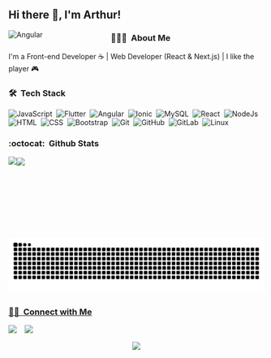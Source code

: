 <h2>Hi there 👋, I'm Arthur!</h2>

<!--
**arthurhorman/arthurhorman** is a ✨ _special_ ✨ repository because its `README.md` (this file) appears on your GitHub profile.

Here are some ideas to get you started:

- 🔭 I’m currently working on ...
- 🌱 I’m currently learning ...
- 👯 I’m looking to collaborate on ...
- 🤔 I’m looking for help with ...
- 💬 Ask me about ...
- 📫 How to reach me: ...
- 😄 Pronouns: ...
- ⚡ Fun fact: ...
-->
<img width="40%" align="left" alt="Angular" src="https://github.com/wallanpsantos/wallanpsantos/blob/output/pixel-hacker.gif"/>

### 👨🏻‍💻 &nbsp;About Me

I'm a Front-end Developer ☕ | Web Developer (React & Next.js) | I like the player  🎮

### 🛠 &nbsp;Tech Stack
![JavaScript](https://img.shields.io/badge/-Javascript-05122A?style=flat&logo=javascript)&nbsp;
![Flutter](https://img.shields.io/badge/-Flutter-05122A?style=flat&logo=flutter)&nbsp;
![Angular](https://img.shields.io/badge/-Ionic-05122A?style=flat&logo=ionic)&nbsp;
![Ionic](https://img.shields.io/badge/-Angular-05122A?style=flat&logo=angular)&nbsp;
![MySQL](https://img.shields.io/badge/-MySQL-05122A?style=flat&logo=mysql)&nbsp;
![React](https://img.shields.io/badge/-React-05122A?style=flat&logo=react)&nbsp;
![NodeJs](https://img.shields.io/badge/-Node-05122A?style=flat&logo=node)&nbsp;
![HTML](https://img.shields.io/badge/-HTML-05122A?style=flat&logo=HTML5)&nbsp;
![CSS](https://img.shields.io/badge/-CSS-05122A?style=flat&logo=CSS3&logoColor=1572B6)&nbsp;
![Bootstrap](https://img.shields.io/badge/-Bootstrap-05122A?style=flat&logo=bootstrap&logoColor=563D7C)&nbsp;
![Git](https://img.shields.io/badge/-Git-05122A?style=flat&logo=git)&nbsp;
![GitHub](https://img.shields.io/badge/-GitHub-05122A?style=flat&logo=github)&nbsp;
![GitLab](https://img.shields.io/badge/-GitLab-05122A?style=flat&logo=gitlab)&nbsp;
![Linux](https://img.shields.io/badge/-Linux-05122A?style=flat&logo=linux&logoColor=ffffff)&nbsp;
<!--
![Node.js](https://img.shields.io/badge/-Node.js-05122A?style=flat&logo=node.js)&nbsp;
-->

### :octocat: &nbsp;Github Stats

<div>
  <a href="https://github.com/ArthurHorman7">
  <img height="160em"  align="left" src="https://github-readme-stats.vercel.app/api?username=ArthurHorman7&show_icons=true&theme=dracula&include_all_commits=true&count_private=true"/>
  <img height="160em"  align="center" src="https://github-readme-stats.vercel.app/api/top-langs/?username=ArthurHorman7&&layout=compact&hide=shell&theme=dracula"/>
</div>
  
 ![Snake animation](https://github.com/wallanpsantos/wallanpsantos/blob/output/github-contribution-grid-snake.svg)
  
### 🤝🏻 &nbsp;Connect with Me

  <a href="https://www.linkedin.com/in/arthurhorman/" target="_blank"><img src="https://img.shields.io/badge/-LinkedIn-%230077B5?style=for-the-badge&logo=linkedin&logoColor=white" target="_blank"></a> &nbsp;&nbsp; <a href="https://www.instagram.com/arthurhorman/" target="_blank"><img src="https://img.shields.io/badge/-Instagram-%23E4405F?style=for-the-badge&logo=instagram&logoColor=white" target="_blank"></a> &nbsp;&nbsp;</a>   
   
<div align="center">
  
![](https://komarev.com/ghpvc/?username=arthurhorman&style=flat-square&label=Profile+Views&color=brightgreen)
  
</div>
